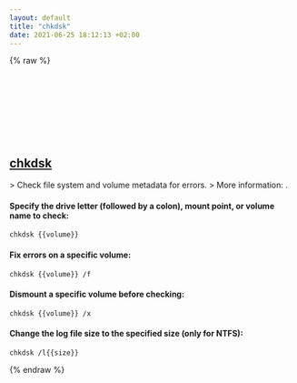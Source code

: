 ```yaml
---
layout: default
title: "chkdsk"
date: 2021-06-25 18:12:13 +02:00
---
```

{% raw %}
<h2 id="chkdsk">
  <a href="/en/windows/chkdsk.html">chkdsk</a> <a href="#chkdsk"><svg class="icon">
    <use href="/assets/images/unicode_sprite.svg#link" />
  </svg></a>
</h2>
> Check file system and volume metadata for errors.
> More information: <https://docs.microsoft.com/windows-server/administration/windows-commands/chkdsk>.

#### Specify the drive letter (followed by a colon), mount point, or volume name to check:
```shell
chkdsk {{volume}}
```
#### Fix errors on a specific volume:
```shell
chkdsk {{volume}} /f
```
#### Dismount a specific volume before checking:
```shell
chkdsk {{volume}} /x
```
#### Change the log file size to the specified size (only for NTFS):
```shell
chkdsk /l{{size}}
```
{% endraw %}